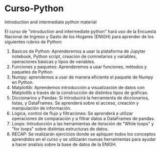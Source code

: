 # Curso-Python
Introduction and intermediate python material

El curso de "introduction and intermediate python" hará uso de la Encuesta Nacional de Ingreso y Gasto de los Hogares (ENIGH) para aprender de los siguientes rubros de Python:
  1. Basicos de Python: Aprenderemos a usar la plataforma de Jupyter notebook, Python script, creación de comnetarios y variables, operaciones básicas y tipos de variables.
  2. Funciones y paquetes: Aprenderemos a usar funciones, métodos y paquetes de Python
  3. Numpy: aprendemos a usar de manera eficiente el paquete de Numpy en Python.
  4. Matplotlib: Aprendemos introducción a visualización de datos con Matplotlib a través de la construcción de distintos tipos de gráficas.
  5. Diccionarios y Pandas: Si introducirá la herramienta de diccionarios, listas, y DataFrames. Se aprenderá sobre el acceso, creación y manipulación de información.
  6. Lógica, control de flujo y filtraciones: Se aprenderá a utilizar operaciones de comparación y a filtrar datos a DataFrames de pandas.
  7. Loops: Introducción a las herramientas de iteración de "While loops" y "for loops" sobre distintas estructuras de datos. 
  8. RECAP: Se realizarán ejercicios donde se apliquen todos los conceptos aprendidos en el curso y se utilizarán nuevas herramientas para ayudar a hacer analisis sobre la base de datos de la ENIGH.
  

